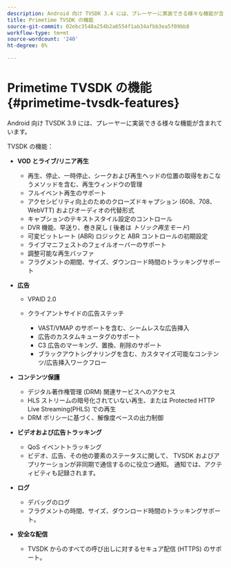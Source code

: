 ```yaml
---
description: Android 向け TVSDK 3.4 には、プレーヤーに実装できる様々な機能が含まれています。
title: Primetime TVSDK の機能
source-git-commit: 02ebc3548a254b2a6554f1ab34afbb3ea5f09bb8
workflow-type: tm+mt
source-wordcount: '240'
ht-degree: 0%

---
```


# Primetime TVSDK の機能 {#primetime-tvsdk-features}

Android 向け TVSDK 3.9 には、プレーヤーに実装できる様々な機能が含まれています。

TVSDK の機能：

* **VOD とライブ/リニア再生**

   * 再生、停止、一時停止、シークおよび再生ヘッドの位置の取得をおこなうメソッドを含む、再生ウィンドウの管理
   * フルイベント再生のサポート
   * アクセシビリティ向上のためのクローズドキャプション (608、708、WebVTT) およびオーディオの代替形式
   * キャプションのテキストスタイル設定のコントロール
   * DVR 機能、早送り、巻き戻し ( 後者は *トリック再生モード*)
   * 可変ビットレート (ABR) ロジックと ABR コントロールの初期設定
   * ライブマニフェストのフェイルオーバーのサポート
   * 調整可能な再生バッファ
   * フラグメントの期間、サイズ、ダウンロード時間のトラッキングサポート

* **広告**

   * VPAID 2.0
   * クライアントサイドの広告ステッチ

      * VAST/VMAP のサポートを含む、シームレスな広告挿入
      * 広告のカスタムキュータグのサポート
      * C3 広告のマーキング、置換、削除のサポート
      * ブラックアウトシグナリングを含む、カスタマイズ可能なコンテンツ/広告挿入ワークフロー

* **コンテンツ保護**

   * デジタル著作権管理 (DRM) 関連サービスへのアクセス
   * HLS ストリームの暗号化されていない再生、または Protected HTTP Live Streaming(PHLS) での再生
   * DRM ポリシーに基づく、解像度ベースの出力制御

* **ビデオおよび広告トラッキング**

   * QoS イベントトラッキング
   * ビデオ、広告、その他の要素のステータスに関して、 TVSDK およびアプリケーションが非同期で通信するのに役立つ通知。 通知では、アクティビティも記録されます。

* **ログ**

   * デバッグのログ
   * フラグメントの時間、サイズ、ダウンロード時間のトラッキングサポート。

* **安全な配信**

   * TVSDK からのすべての呼び出しに対するセキュア配信 (HTTPS) のサポート。

